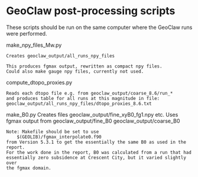 
# GeoClaw post-processing scripts

These scripts should be run on the same computer where the GeoClaw runs were performed.

make_npy_files_Mw.py 
    
    Creates geoclaw_output/all_runs_npy_files 
    
    This produces fgmax output, rewritten as compact npy files.
    Could also make gauge npy files, currently not used.
    

compute_dtopo_proxies.py    

    Reads each dtopo file e.g. from geoclaw_output/coarse_8.6/run_*
    and produces table for all runs at this magnitude in file:
    geoclaw_output/all_runs_npy_files/dtopo_proxies_8.6.txt

make_B0.py
    Creates files 
        geoclaw_output/fine_xyB0_fg1.npy  etc.
    Uses fgmax output from 
        geoclaw_output/fine_B0
        geoclaw_output/coarse_B0
        
    Note: Makefile should be set to use 
        $(GEOLIB)/fgmax_interpolate0.f90
    from Version 5.3.1 to get the essentially the same B0 as used in the report.
    For the work done in the report, B0 was calculated from a run that had 
    essentially zero subsidence at Crescent City, but it varied slightly over 
    the fgmax domain.  
    

